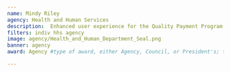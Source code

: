 ```yaml
---
name: Mindy Riley
agency: Health and Human Services
description:  Enhanced user experience for the Quality Payment Program’s IT systems. Ms. Riley’s work streamlines the data submission process and gives clinicians the tools and data they need to improve the quality of care.
filters: indiv hhs agency
image: agency/Health_and_Human_Department_Seal.png
banner: agency
award: Agency #type of award, either Agency, Council, or President's; this is case sensitive so make sure to match the options listed exactly. This section generates the format of the card

---
```

